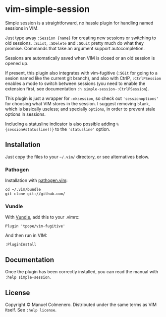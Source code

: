 # vim-simple-session

Simple session is a straightforward, no hassle plugin for handling named
sessions in VIM.

Just type away `:Session {name}` for creating new sessions or switching to
old sessions. `:SList`, `:SDelete` and `:SQuit` pretty much do what they
promise. Commands that take an argument support autocompletion.

Sessions are automatically saved when VIM is closed or an old session is
opened up.

If present, this plugin also integrates with vim-fugitive (`:SGit` for going
to a sesion named like the current git branch), and also with CtrlP,
`:CtrlPSession` enables a mode to switch between sessions (you need to enable
the extension first, see documentation `:h simple-session-:CtrlPSession`).

This plugin is just a wrapper for `:mksession`, so check out `'sessionoptions'`
for choosing what VIM stores in the session. I suggest removing `blank`, which
is basically useless; and specially `options`, in order to prevent stale options
in sessions.

Including a statusline indicator is also possible adding
`%{session#statusline()}` to the `'statusline'` option.

## Installation

Just copy the files to your `~/.vim/` directory, or see alternatives below.

### Pathogen

Installation with [pathogen.vim](https://github.com/tpope/vim-pathogen):

    cd ~/.vim/bundle
    git clone git://github.com/


### Vundle

With [Vundle](https://github.com/gmarik/Vundle.vim), add this to your .vimrc:

    Plugin 'tpope/vim-fugitive'

And then run in VIM:

    :PluginInstall

## Documentation

Once the plugin has been correctly installed, you can read the manual with
`:help simple-session`.

## License

Copyright © Manuel Colmenero. Distributed under the same terms as VIM itself.
See `:help license`.
